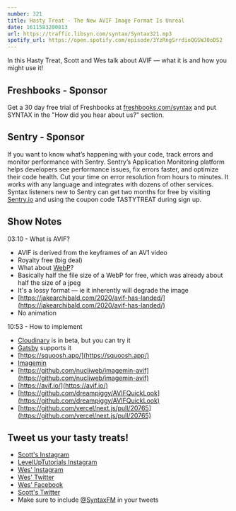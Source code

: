 ```yaml
---
number: 321
title: Hasty Treat - The New AVIF Image Format Is Unreal
date: 1611583200813
url: https://traffic.libsyn.com/syntax/Syntax321.mp3
spotify_url: https://open.spotify.com/episode/3YzRngSrrdioQGSWJ0oDS2
---
```


In this Hasty Treat, Scott and Wes talk about AVIF — what it is and how you might use it!

## Freshbooks - Sponsor
Get a 30 day free trial of Freshbooks at [freshbooks.com/syntax](https://freshbooks.com/syntax) and put SYNTAX in the "How did you hear about us?" section.

## Sentry - Sponsor

If you want to know what’s happening with your code, track errors and monitor performance with Sentry. Sentry’s Application Monitoring platform helps developers see performance issues, fix errors faster, and optimize their code health. Cut your time on error resolution from hours to minutes. It works with any language and integrates with dozens of other services. Syntax listeners new to Sentry can get two months for free by visiting [Sentry.io](https://sentry.io/) and using the coupon code TASTYTREAT during sign up.

## Show Notes
03:10 - What is AVIF?
* AVIF is derived from the keyframes of an AV1 video
* Royalty free (big deal)
* What about [WebP](https://developers.google.com/speed/webp)?
* Basically half the file size of a WebP for free, which was already about half the size of a jpeg
* It's a lossy format — ie it inherently will degrade the image
* [https://jakearchibald.com/2020/avif-has-landed/](https://jakearchibald.com/2020/avif-has-landed/)
* No animation

10:53 - How to implement
* [Cloudinary](https://cloudinary.com/) is in beta, but you can try it
* [Gatsby](https://www.gatsbyjs.com/) supports it
* [https://squoosh.app/](https://squoosh.app/)
* [Imagemin](https://github.com/imagemin)
* [https://github.com/nucliweb/imagemin-avif](https://github.com/nucliweb/imagemin-avif)
* [https://avif.io/](https://avif.io/)
* [https://github.com/dreampiggy/AVIFQuickLook](https://github.com/dreampiggy/AVIFQuickLook)
* [https://github.com/vercel/next.js/pull/20765](https://github.com/vercel/next.js/pull/20765)

## Tweet us your tasty treats!
* [Scott's Instagram](https://www.instagram.com/stolinski/)
* [LevelUpTutorials Instagram](https://www.instagram.com/LevelUpTutorials/)
* [Wes' Instagram](https://www.instagram.com/wesbos/)
* [Wes' Twitter](https://twitter.com/wesbos)
* [Wes' Facebook](https://www.facebook.com/wesbos.developer)
* [Scott's Twitter](https://twitter.com/stolinski)
* Make sure to include [@SyntaxFM](https://twitter.com/SyntaxFM) in your tweets
